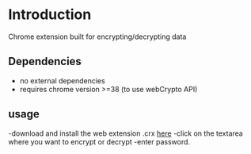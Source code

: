 # Introduction

Chrome extension built for encrypting/decrypting data

## Dependencies

- no external dependencies
- requires chrome version >=38 (to use webCrypto API)

## usage

-download and install the web extension .crx [here](about:blank)
-click on the textarea where you want to encrypt or decrypt
-enter password.